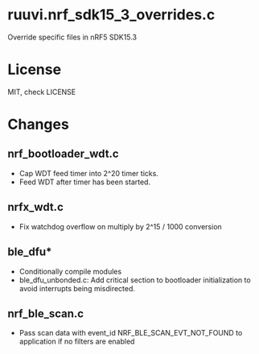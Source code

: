 # ruuvi.nrf_sdk15_3_overrides.c
Override specific files in nRF5 SDK15.3

# License
MIT, check LICENSE

# Changes
## nrf_bootloader_wdt.c
 - Cap WDT feed timer into 2^20 timer ticks. 
 - Feed WDT after timer has been started.

## nrfx_wdt.c
 - Fix watchdog overflow on multiply by 2^15 / 1000 conversion
 
 ## ble_dfu*
  - Conditionally compile modules
  - ble_dfu_unbonded.c: Add critical section to bootloader initialization to avoid interrupts being misdirected.
  
## nrf_ble_scan.c
  - Pass scan data with event_id NRF_BLE_SCAN_EVT_NOT_FOUND to application if no filters are enabled
